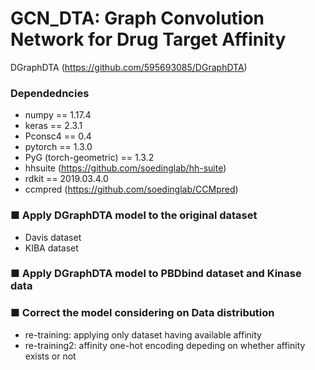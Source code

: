 # GCN_DTA: Graph Convolution Network for Drug Target Affinity
DGraphDTA (https://github.com/595693085/DGraphDTA)

### Dependedncies
- numpy == 1.17.4
- keras == 2.3.1
- Pconsc4 == 0.4
- pytorch == 1.3.0
- PyG (torch-geometric) == 1.3.2
- hhsuite (https://github.com/soedinglab/hh-suite)
- rdkit == 2019.03.4.0
- ccmpred (https://github.com/soedinglab/CCMpred)


### ■ Apply DGraphDTA model to the original dataset
- Davis dataset 
- KIBA dataset 


### ■ Apply DGraphDTA model to PBDbind dataset and Kinase data


### ■ Correct the model considering on Data distribution 
- re-training: applying only dataset having available affinity
- re-training2: affinity one-hot encoding depeding on whether affinity exists or not
